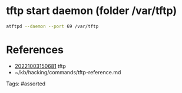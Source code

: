 # tftp start daemon (folder /var/tftp)
```bash
atftpd --daemon --port 69 /var/tftp
```

# References
- [20221003150681](/zet/20221003150681/README.md) tftp
- ~/kb/hacking/commands/tftp-reference.md

Tags:
    #assorted
